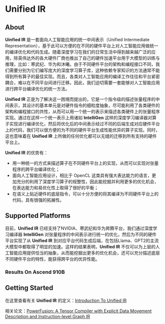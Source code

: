 # Unified IR

## About

**Uinfied IR** 是一套面向人工智能应用的统一中间表示（Unified Intermediate Representation），基于此可以方便的在不同的硬件平台上对人工智能应用做统一的编译优化和代码生成。随着深度学习在我们的日常生活中得到越来越广泛的应用，除英伟达外的各大硬件厂商也推出了自己的硬件加速平台用于大模型的训练与推理，比如：寒武纪、华为和沐曦。由于不同硬件平台的架构和编程接口不同，我们需要分别为它们编写庞大的深度学习算子库，这种依赖专家知识的方法通常不能得到所有算子的最佳实现。而且，各类对人工智能应用的编译工作往往和平台紧密耦合，难以在不同平台间进行迁移。因此，我们迫切需要一套能够对人工智能应用进行跨平台编译优化的统一方法。

**Unified IR** 正是为了解决这一困境而提出的，它是一个指令级的描述张量程序的中间表示，其设计的基本单元是对硬件指令的细粒度抽象，尽可能利用了各类硬件的架构和编程接口的共性，从而可以用一个统一的表示来描述各类硬件上的张量程序实现。通过在这样一个统一表示上用诸如 **IntelliGen** 这样的深度学习编译器对算子实现进行编译优化，然后将优化后的中间表示经过不同的后端生成对应硬件平台上的代码，我们可以很方便的为不同的硬件平台生成性能优异的算子实现。同时，这也意味着在 **Unified IR** 上所做的任何优化都可以无缝的迁移到所有支持的硬件平台上。

**Unified IR** 的优势有：
+ 用一种统一的方式来描述算子在不同硬件平台上的实现，从而可以实现对张量程序的跨平台编译优化；
+ 面向人工智能应用设计，相比于 OpenCL 这类具有强大表达能力的语言，更加充分的利用了深度学习算子的规整性，因此能挖掘并利用更多的优化机会，在表达能力和易优化性上取得了很好的平衡；
+ 在语义上贴近硬件的底层指令，可以十分方便的将其编译为不同硬件平台上的代码，具有很强的拓展性。

## Supported Platforms

目前，**Unified IR** 已经支持了NVIDIA、寒武纪和华为昇腾平台，我们通过深度学习编译器 **IntelliGen** 对张量程序的中间表示进行统一的优化，然后为不同的硬件平台实现了从 **Unified IR** 到对应平台代码生成后端，在包括Llama、GPT2的主流大模型中都取得了明显的加速。这样的结果表明，**Unified IR** 不仅可以为上层的人工智能应用提供恰当的抽象，从而能挖掘出更多的优化机会，还可以充分描述底层不同硬件平台的特性，能获得跨平台的优异性能。

### Results On Ascend 910B



## Getting Started

在这里查看有关 **Unified IR** 的定义：[Introduction To Unified IR](https://github.com/deathwings602/Unified-IR/blob/main/doc/1-unified-ir-defs.md)

相关论文：[PowerFusion: A Tensor Compiler with Explicit Data Movement Description and Instruction-level Graph IR
](https://arxiv.org/abs/2307.04995)
